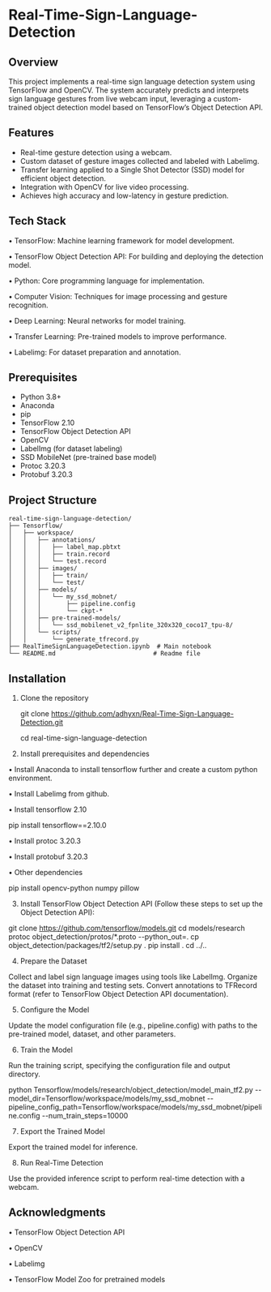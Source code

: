 # Real-Time-Sign-Language-Detection

## Overview

This project implements a real-time sign language detection system using TensorFlow and OpenCV. The system accurately predicts and interprets sign language gestures from live webcam input, leveraging a custom-trained object detection model based on TensorFlow’s Object Detection API.

## Features

- Real-time gesture detection using a webcam.
- Custom dataset of gesture images collected and labeled with Labelimg.
- Transfer learning applied to a Single Shot Detector (SSD) model for efficient object detection.
- Integration with OpenCV for live video processing.
- Achieves high accuracy and low-latency in gesture prediction.

## Tech Stack

•	TensorFlow: Machine learning framework for model development.

•	TensorFlow Object Detection API: For building and deploying the detection model.

•	Python: Core programming language for implementation.

•	Computer Vision: Techniques for image processing and gesture recognition.

•	Deep Learning: Neural networks for model training.

•	Transfer Learning: Pre-trained models to improve performance.

•	Labelimg: For dataset preparation and annotation.


## Prerequisites

- Python 3.8+
- Anaconda
- pip
- TensorFlow 2.10
- TensorFlow Object Detection API
- OpenCV
- LabelImg (for dataset labeling)
- SSD MobileNet (pre-trained base model)
- Protoc 3.20.3
- Protobuf 3.20.3

## Project Structure

```
real-time-sign-language-detection/
├── Tensorflow/
│   ├── workspace/
│   │   ├── annotations/
│   │   │   ├── label_map.pbtxt
│   │   │   ├── train.record
│   │   │   └── test.record
│   │   ├── images/
│   │   │   ├── train/
│   │   │   └── test/
│   │   ├── models/
│   │   │   └── my_ssd_mobnet/
│   │   │       ├── pipeline.config
│   │   │       └── ckpt-*
│   │   ├── pre-trained-models/
│   │   │   └── ssd_mobilenet_v2_fpnlite_320x320_coco17_tpu-8/
│   │   └── scripts/
│   │       └── generate_tfrecord.py
├── RealTimeSignLanguageDetection.ipynb  # Main notebook
└── README.md                           # Readme file
```

## Installation

1. Clone the repository

    git clone https://github.com/adhyxn/Real-Time-Sign-Language-Detection.git
    
    cd real-time-sign-language-detection

2. Install prerequisites and dependencies

• Install Anaconda to install tensorflow further and create a custom python environment.

• Install Labelimg from github.

• Install tensorflow 2.10

pip install tensorflow==2.10.0

• Install protoc 3.20.3

• Install protobuf 3.20.3

• Other dependencies

pip install opencv-python numpy pillow

3. Install TensorFlow Object Detection API (Follow these steps to set up the Object Detection API):

git clone https://github.com/tensorflow/models.git
cd models/research
protoc object_detection/protos/\*.proto --python_out=.
cp object_detection/packages/tf2/setup.py .
pip install .
cd ../..

4. Prepare the Dataset

Collect and label sign language images using tools like LabelImg.
Organize the dataset into training and testing sets.
Convert annotations to TFRecord format (refer to TensorFlow Object Detection API documentation).

5. Configure the Model

Update the model configuration file (e.g., pipeline.config) with paths to the pre-trained model, dataset, and other parameters.

6. Train the Model

Run the training script, specifying the configuration file and output directory.

python Tensorflow/models/research/object_detection/model_main_tf2.py --model_dir=Tensorflow/workspace/models/my_ssd_mobnet --pipeline_config_path=Tensorflow/workspace/models/my_ssd_mobnet/pipeline.config --num_train_steps=10000

7. Export the Trained Model

Export the trained model for inference.

8. Run Real-Time Detection

Use the provided inference script to perform real-time detection with a webcam.

## Acknowledgments

• TensorFlow Object Detection API

• OpenCV

• Labelimg

• TensorFlow Model Zoo for pretrained models
